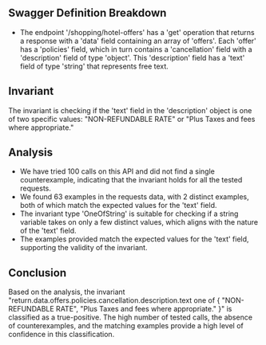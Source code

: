 ## Swagger Definition Breakdown
- The endpoint '/shopping/hotel-offers' has a 'get' operation that returns a response with a 'data' field containing an array of 'offers'. Each 'offer' has a 'policies' field, which in turn contains a 'cancellation' field with a 'description' field of type 'object'. This 'description' field has a 'text' field of type 'string' that represents free text.

## Invariant
The invariant is checking if the 'text' field in the 'description' object is one of two specific values: "NON-REFUNDABLE RATE" or "Plus Taxes and fees where appropriate."

## Analysis
- We have tried 100 calls on this API and did not find a single counterexample, indicating that the invariant holds for all the tested requests.
- We found 63 examples in the requests data, with 2 distinct examples, both of which match the expected values for the 'text' field.
- The invariant type 'OneOfString' is suitable for checking if a string variable takes on only a few distinct values, which aligns with the nature of the 'text' field.
- The examples provided match the expected values for the 'text' field, supporting the validity of the invariant.

## Conclusion
Based on the analysis, the invariant "return.data.offers.policies.cancellation.description.text one of { "NON-REFUNDABLE RATE", "Plus Taxes and fees where appropriate." }" is classified as a true-positive. The high number of tested calls, the absence of counterexamples, and the matching examples provide a high level of confidence in this classification.
